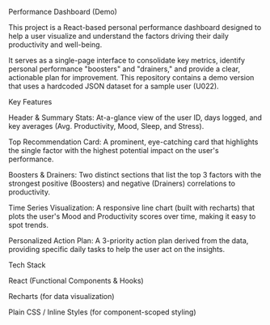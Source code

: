Performance Dashboard (Demo)

This project is a React-based personal performance dashboard designed to help a user visualize and understand the factors driving their daily productivity and well-being.

It serves as a single-page interface to consolidate key metrics, identify personal performance "boosters" and "drainers," and provide a clear, actionable plan for improvement. This repository contains a demo version that uses a hardcoded JSON dataset for a sample user (U022).

Key Features

Header & Summary Stats: At-a-glance view of the user ID, days logged, and key averages (Avg. Productivity, Mood, Sleep, and Stress).

Top Recommendation Card: A prominent, eye-catching card that highlights the single factor with the highest potential impact on the user's performance.

Boosters & Drainers: Two distinct sections that list the top 3 factors with the strongest positive (Boosters) and negative (Drainers) correlations to productivity.

Time Series Visualization: A responsive line chart (built with recharts) that plots the user's Mood and Productivity scores over time, making it easy to spot trends.

Personalized Action Plan: A 3-priority action plan derived from the data, providing specific daily tasks to help the user act on the insights.

Tech Stack

React (Functional Components & Hooks)

Recharts (for data visualization)

Plain CSS / Inline Styles (for component-scoped styling)

